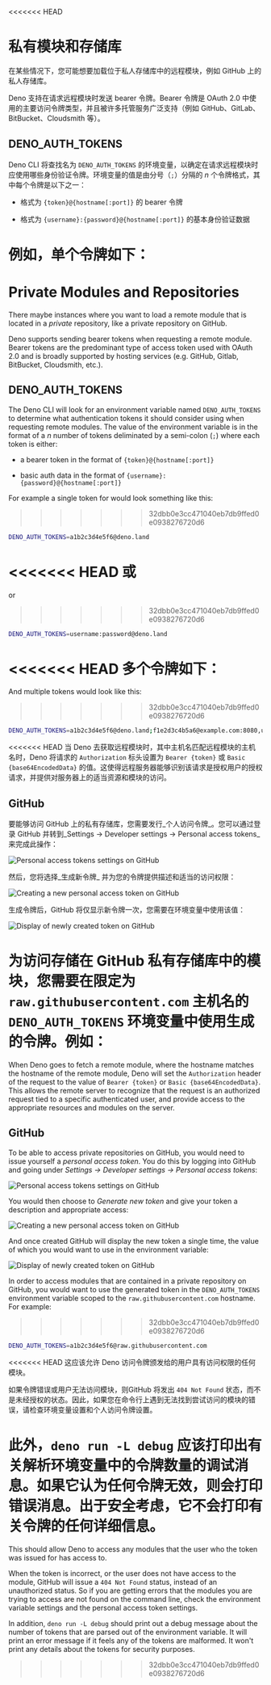 <<<<<<< HEAD
# 私有模块和存储库

在某些情况下，您可能想要加载位于私人存储库中的远程模块，例如 GitHub
上的私人存储库。

Deno 支持在请求远程模块时发送 bearer 令牌。Bearer 令牌是 OAuth 2.0
中使用的主要访问令牌类型，并且被许多托管服务广泛支持（例如
GitHub、GitLab、BitBucket、Cloudsmith 等）。

## DENO_AUTH_TOKENS

Deno CLI 将查找名为 `DENO_AUTH_TOKENS`
的环境变量，以确定在请求远程模块时应使用哪些身份验证令牌。环境变量的值是由分号（`;`）分隔的
_n_ 个令牌格式，其中每个令牌是以下之一：

- 格式为 `{token}@{hostname[:port]}` 的 bearer 令牌

- 格式为 `{username}:{password}@{hostname[:port]}` 的基本身份验证数据

例如，单个令牌如下：
=======
# Private Modules and Repositories

There maybe instances where you want to load a remote module that is located in
a _private_ repository, like a private repository on GitHub.

Deno supports sending bearer tokens when requesting a remote module. Bearer
tokens are the predominant type of access token used with OAuth 2.0 and is
broadly supported by hosting services (e.g. GitHub, Gitlab, BitBucket,
Cloudsmith, etc.).

## DENO_AUTH_TOKENS

The Deno CLI will look for an environment variable named `DENO_AUTH_TOKENS` to
determine what authentication tokens it should consider using when requesting
remote modules. The value of the environment variable is in the format of a _n_
number of tokens deliminated by a semi-colon (`;`) where each token is either:

- a bearer token in the format of `{token}@{hostname[:port]}`

- basic auth data in the format of `{username}:{password}@{hostname[:port]}`

For example a single token for would look something like this:
>>>>>>> 32dbb0e3cc471040eb7db9ffed0e0938276720d6

```sh
DENO_AUTH_TOKENS=a1b2c3d4e5f6@deno.land
```

<<<<<<< HEAD
或
=======
or
>>>>>>> 32dbb0e3cc471040eb7db9ffed0e0938276720d6

```sh
DENO_AUTH_TOKENS=username:password@deno.land
```

<<<<<<< HEAD
多个令牌如下：
=======
And multiple tokens would look like this:
>>>>>>> 32dbb0e3cc471040eb7db9ffed0e0938276720d6

```sh
DENO_AUTH_TOKENS=a1b2c3d4e5f6@deno.land;f1e2d3c4b5a6@example.com:8080,username:password@deno.land
```

<<<<<<< HEAD
当 Deno 去获取远程模块时，其中主机名匹配远程模块的主机名时，Deno 将请求的
`Authorization` 标头设置为 `Bearer {token}` 或 `Basic {base64EncodedData}`
的值。这使得远程服务器能够识别该请求是授权用户的授权请求，并提供对服务器上的适当资源和模块的访问。

## GitHub

要能够访问 GitHub 上的私有存储库，您需要发行_个人访问令牌_。您可以通过登录
GitHub 并转到_Settings -> Developer settings -> Personal access tokens_
来完成此操作：

![Personal access tokens settings on GitHub](../../images/private-pat.png)

然后，您将选择_生成新令牌_ 并为您的令牌提供描述和适当的访问权限：

![Creating a new personal access token on GitHub](../../images/private-github-new-token.png)

生成令牌后，GitHub 将仅显示新令牌一次，您需要在环境变量中使用该值：

![Display of newly created token on GitHub](../../images/private-github-token-display.png)

为访问存储在 GitHub 私有存储库中的模块，您需要在限定为
`raw.githubusercontent.com` 主机名的 `DENO_AUTH_TOKENS`
环境变量中使用生成的令牌。例如：
=======
When Deno goes to fetch a remote module, where the hostname matches the hostname
of the remote module, Deno will set the `Authorization` header of the request to
the value of `Bearer {token}` or `Basic {base64EncodedData}`. This allows the
remote server to recognize that the request is an authorized request tied to a
specific authenticated user, and provide access to the appropriate resources and
modules on the server.

## GitHub

To be able to access private repositories on GitHub, you would need to issue
yourself a _personal access token_. You do this by logging into GitHub and going
under _Settings -> Developer settings -> Personal access tokens_:

![Personal access tokens settings on GitHub](../../images/private-pat.png)

You would then choose to _Generate new token_ and give your token a description
and appropriate access:

![Creating a new personal access token on GitHub](../../images/private-github-new-token.png)

And once created GitHub will display the new token a single time, the value of
which you would want to use in the environment variable:

![Display of newly created token on GitHub](../../images/private-github-token-display.png)

In order to access modules that are contained in a private repository on GitHub,
you would want to use the generated token in the `DENO_AUTH_TOKENS` environment
variable scoped to the `raw.githubusercontent.com` hostname. For example:
>>>>>>> 32dbb0e3cc471040eb7db9ffed0e0938276720d6

```sh
DENO_AUTH_TOKENS=a1b2c3d4e5f6@raw.githubusercontent.com
```

<<<<<<< HEAD
这应该允许 Deno 访问令牌颁发给的用户具有访问权限的任何模块。

如果令牌错误或用户无法访问模块，则GitHub 将发出 `404 Not Found`
状态，而不是未经授权的状态。因此，如果您在命令行上遇到无法找到尝试访问的模块的错误，请检查环境变量设置和个人访问令牌设置。

此外，`deno run -L debug`
应该打印出有关解析环境变量中的令牌数量的调试消息。如果它认为任何令牌无效，则会打印错误消息。出于安全考虑，它不会打印有关令牌的任何详细信息。
=======
This should allow Deno to access any modules that the user who the token was
issued for has access to.

When the token is incorrect, or the user does not have access to the module,
GitHub will issue a `404 Not Found` status, instead of an unauthorized status.
So if you are getting errors that the modules you are trying to access are not
found on the command line, check the environment variable settings and the
personal access token settings.

In addition, `deno run -L debug` should print out a debug message about the
number of tokens that are parsed out of the environment variable. It will print
an error message if it feels any of the tokens are malformed. It won't print any
details about the tokens for security purposes.
>>>>>>> 32dbb0e3cc471040eb7db9ffed0e0938276720d6
